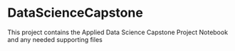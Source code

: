 # DataScienceCapstone
This project contains the Applied Data Science Capstone Project Notebook and any needed supporting files
